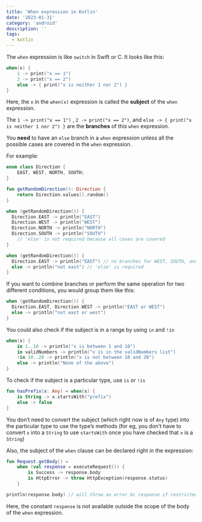 ```yaml
---
title: 'When expression in Kotlin'
date: '2023-01-31'
category: 'android'
description: ''
tags:
  - kotlin
---
```


The `when` expression is like `switch` in Swift or C. It looks like this:

```kotlin
when(x) {
	1 -> print("x == 1")
	2 -> print("x == 2")
	else -> { print("x is neither 1 nor 2") }
}
```

Here, the `x` in the `when(x)` expression is called the **subject** of the `when` expression.

The `1 -> print("x == 1")` , `2 -> print("x == 2")`, and `else -> { print("x is neither 1 nor 2") }` are the **branches** of this `when` expression.

You ****need**** to have an `else` branch in a `when` expression unless all the possible cases are covered in the `when` expression.

For example:

```kotlin
enum class Direction {
    EAST, WEST, NORTH, SOUTH;
}

fun getRandomDirection(): Direction {
    return Direction.values().random()
}

when (getRandomDirection()) {
  Direction.EAST -> println("EAST")
  Direction.WEST -> println("WEST")
  Direction.NORTH -> println("NORTH")
  Direction.SOUTH -> println("SOUTH")
	// 'else' is not required because all cases are covered
}

when (getRandomDirection()) {
  Direction.EAST -> println("EAST") // no branches for WEST, SOUTH, and NORTH
  else -> println("not east") // 'else' is required
}
```

If you want to combine branches or perform the same operation for two different conditions, you would group them like this:

```kotlin
when (getRandomDirection()) {
  Direction.EAST, Direction.WEST -> println("EAST or WEST")
  else -> println("not east or west")
}
```

You could also check if the subject is in a range by using `in` and `!in`

```kotlin
when(x) {
	in 1..10 -> println("x is between 1 and 10")
	in validNumbers -> println("x is in the validNumbers list")
	!in 10..20 -> println("x is not between 10 and 20")
	else -> println("None of the above")
}
```

To check if the subject is a particular type, use `is` or `!is`

```kotlin
fun hasPrefix(x: Any) = when(x) {
    is String -> x.startsWith("prefix")
    else -> false
}
```

You don’t need to convert the subject (which right now is of `Any` type) into the particular type to use the type’s methods (for eg, you don’t have to convert `x` into a `String` to use `startsWith` once you have checked that `x` is a `String`)

Also, the subject of the `when` clause can be declared right in the expression:

```kotlin
fun Request.getBody() =
    when (val response = executeRequest()) {
        is Success -> response.body
        is HttpError -> throw HttpException(response.status)
    }

println(response.body) // will throw an error bc response if restricted to the body of the when expression
```

Here, the constant `response` is not available outside the scope of the body of the `when` expression.